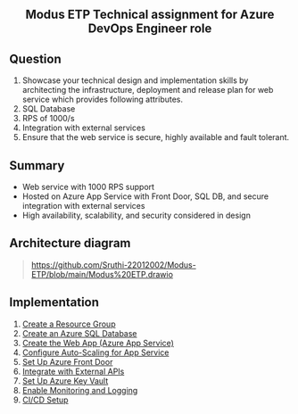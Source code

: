 <div align ="center"><h2>Modus ETP Technical assignment for Azure DevOps Engineer role</h2></div>

## Question
1. Showcase your technical design and implementation skills by architecting the infrastructure, deployment and release plan for web service which provides following attributes.
2. SQL Database
3. RPS of 1000/s
4. Integration with external services
5. Ensure that the web service is secure, highly available and fault tolerant.

## Summary
* Web service with 1000 RPS support
* Hosted on Azure App Service with Front Door, SQL DB, and secure integration with external services
* High availability, scalability, and security considered in design

## Architecture diagram
> https://github.com/Sruthi-22012002/Modus-ETP/blob/main/Modus%20ETP.drawio
## Implementation
1. [Create a Resource Group](https://github.com/Sruthi-22012002/Modus-ETP/blob/main/Create%20a%20Resource%20Group.md)
2. [Create an Azure SQL Database](https://github.com/Sruthi-22012002/Modus-ETP/blob/main/Create%20an%20Azure%20SQL%20Database.md)
3. [Create the Web App (Azure App Service)]()
4. [Configure Auto-Scaling for App Service]()
5. [Set Up Azure Front Door]()
6. [Integrate with External APIs]()
7. [Set Up Azure Key Vault]()
8. [Enable Monitoring and Logging]()
9. [CI/CD Setup]()
